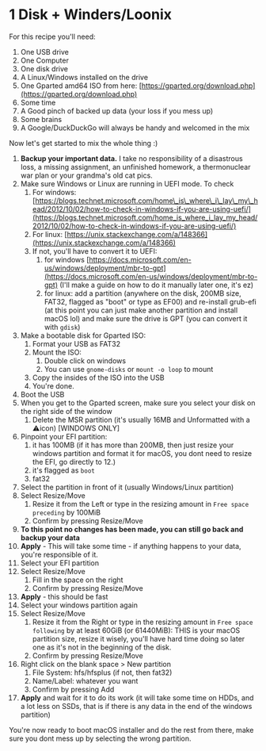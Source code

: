 # 1 Disk + Winders/Loonix

For this recipe you'll need:

1. One USB drive
2. One Computer
3. One disk drive
4. A Linux/Windows installed on the drive
5. One Gparted amd64 ISO from here: [https://gparted.org/download.php](https://gparted.org/download.php)
6. Some time
7. A Good pinch of backed up data \(your loss if you mess up\)
8. Some brains
9. A Google/DuckDuckGo will always be handy and welcomed in the mix

Now let's get started to mix the whole thing :\)

1. **Backup your important data.** I take no responsibility of a disastrous loss, a missing assignment, an unfinished homework, a thermonuclear war plan or your grandma's old cat pics.
2. Make sure Windows or Linux are running in UEFI mode. To check
   1. For windows: [https://blogs.technet.microsoft.com/home\_is\_where\_i\_lay\_my\_head/2012/10/02/how-to-check-in-windows-if-you-are-using-uefi/](https://blogs.technet.microsoft.com/home_is_where_i_lay_my_head/2012/10/02/how-to-check-in-windows-if-you-are-using-uefi/)
   2. For linux: [https://unix.stackexchange.com/a/148366](https://unix.stackexchange.com/a/148366)
   3. If not, you'll have to convert it to UEFI:
      1. for windows [https://docs.microsoft.com/en-us/windows/deployment/mbr-to-gpt](https://docs.microsoft.com/en-us/windows/deployment/mbr-to-gpt) \(I'll make a guide on how to do it manually later one, it's ez\)
      2. for linux: add a partition \(anywhere on the disk, 200MB size, FAT32, flagged as "boot" or type as EF00\) and re-install grub-efi \(at this point you can just make another partition and install macOS lol\) and make sure the drive is GPT \(you can convert it with `gdisk`\)
3. Make a bootable disk for Gparted ISO:
   1. Format your USB as FAT32
   2. Mount the ISO:
      1. Double click on windows
      2. You can use `gnome-disks` or `mount -o loop` to mount
   3. Copy the insides of the ISO into the USB
   4. You're done.
4. Boot the USB
5. When you get to the Gparted screen, make sure you select your disk on the right side of the window
   1. Delete the MSR partition \(it's usually 16MB and Unformatted with a ⚠️icon\) \[WINDOWS ONLY\]
6. Pinpoint your EFI partition:
   1. it has 100MB \(if it has more than 200MB, then just resize your windows partition and format it for macOS, you dont need to resize the EFI, go directly to 12.\)
   2. it's flagged as `boot`
   3. fat32
7. Select the partition in front of it \(usually Windows/Linux partition\)
8. Select Resize/Move
   1. Resize it from the Left or type in the resizing amount in `Free space preceding` by 100MiB
   2. Confirm by pressing Resize/Move
9. **To this point no changes has been made, you can still go back and backup your data**
10. **Apply** - This will take some time - if anything happens to your data, you're responsible of it.
11. Select your EFI partition
12. Select Resize/Move
    1. Fill in the space on the right
    2. Confirm by pressing Resize/Move
13. **Apply** - this should be fast
14. Select your windows partition again
15. Select Resize/Move
    1. Resize it from the Right or type in the resizing amount in `Free space following` by at least 60GiB \(or 61440MiB\): THIS is your macOS partition size, resize it wisely, you'll have hard time doing so later one as it's not in the beginning of the disk.
    2. Confirm by pressing Resize/Move
16. Right click on the blank space &gt; New partition
    1. File System: hfs/hfsplus \(if not, then fat32\)
    2. Name/Label: whatever you want
    3. Confirm by pressing Add
17. **Apply** and wait for it to do its work \(it will take some time on HDDs, and a lot less on SSDs, that is if there is any data in the end of the windows partition\)

You're now ready to boot macOS installer and do the rest from there, make sure you dont mess up by selecting the wrong partition.

